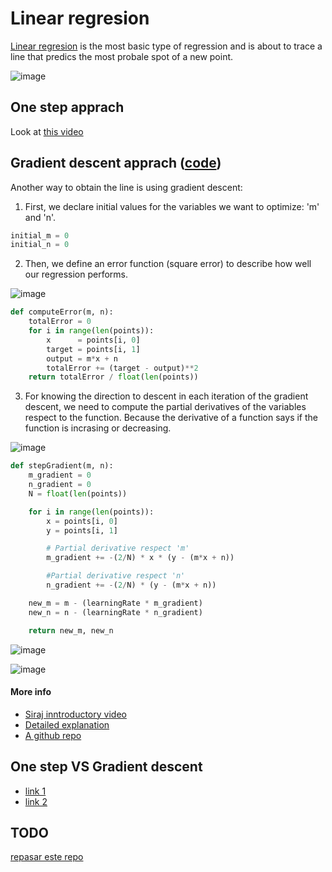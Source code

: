 # Linear regresion

[Linear regresion](https://en.wikipedia.org/wiki/Linear_regression) is the most basic type of regression and is about to trace a line that predics the most probale spot of a new point.

![image](https://github.com/javiabellan/machine-learning/blob/master/reference/models/regression/linear-regression/linearRegression.png)


## One step apprach

Look at [this video](https://www.youtube.com/watch?v=SvmueyhSkgQ&index=8&list=PLQVvvaa0QuDfKTOs3Keq_kaG2P55YRn5v)


## Gradient descent apprach ([code](https://github.com/javiabellan/machine-learning/blob/master/reference/models/regression/linear-regression/linearRegression-GD.py))

Another way to obtain the line is using gradient descent:

 1. First, we declare initial values for the variables we want to optimize: 'm' and 'n'.
```python
initial_m = 0
initial_n = 0
 ```
 2. Then, we define an error function (square error) to describe how well our regression performs.
 
![image](https://github.com/javiabellan/machine-learning/blob/master/reference/models/regression/linear-regression/square-error.png)
 
```python
def computeError(m, n):
	totalError = 0
	for i in range(len(points)):
		x      = points[i, 0]
		target = points[i, 1]
		output = m*x + n
		totalError += (target - output)**2
	return totalError / float(len(points))
```
 3. For knowing the direction to descent in each iteration of the gradient descent, we need to compute the partial derivatives of the variables respect to the function. Because the derivative of a function says if the function is incrasing or decreasing.
 
![image](https://github.com/javiabellan/machine-learning/blob/master/reference/models/regression/linear-regression/derivatives.png)

```python
def stepGradient(m, n):
	m_gradient = 0
	n_gradient = 0
	N = float(len(points))

	for i in range(len(points)):
		x = points[i, 0]
		y = points[i, 1]

		# Partial derivative respect 'm'
		m_gradient += -(2/N) * x * (y - (m*x + n))

		#Partial derivative respect 'n'
		n_gradient += -(2/N) * (y - (m*x + n))

	new_m = m - (learningRate * m_gradient)
	new_n = n - (learningRate * n_gradient)

	return new_m, new_n
```
![image](https://github.com/javiabellan/machine-learning/blob/master/reference/models/regression/linear-regression/linearReg-gradDesc.png)

![image](https://github.com/mattnedrich/GradientDescentExample/blob/master/gradient_descent_example.gif)

#### More info
 * [Siraj inntroductory video](https://youtu.be/UIFMLK2nj_w?t=2m)
 * [Detailed explanation](https://spin.atomicobject.com/2014/06/24/gradient-descent-linear-regression/)
 * [A github repo](https://github.com/alberduris/The_Math_of_Intelligence/tree/master/Week1)

## One step VS Gradient descent

 * [link 1](https://stackoverflow.com/questions/18191890/why-gradient-descent-when-we-can-solve-linear-regression-analytically)
 * [link 2](https://stats.stackexchange.com/questions/278755/why-use-gradient-descent-for-linear-regression-when-a-closed-form-math-solution)


## TODO

[repasar este repo](https://github.com/alberduris/The_Math_of_Intelligence/tree/master/Week1)
